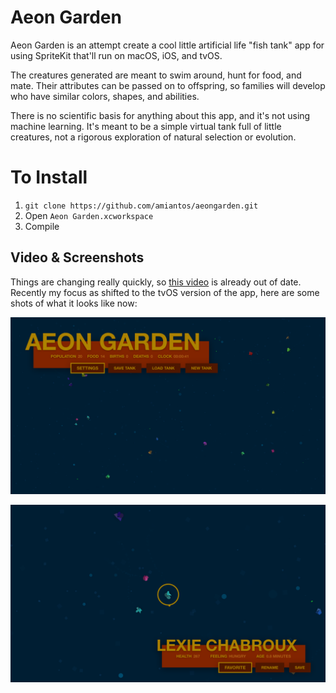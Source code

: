 # Aeon Garden

Aeon Garden is an attempt create a cool little artificial life "fish tank" app for using SpriteKit that'll run on macOS, iOS, and tvOS.

The creatures generated are meant to swim around, hunt for food, and mate. Their attributes can be passed on to offspring, so families will develop who have similar colors, shapes, and abilities.

There is no scientific basis for anything about this app, and it's not using machine learning. It's meant to be a simple virtual tank full of little creatures, not a rigorous exploration of natural selection or evolution.

# To Install

1. `git clone https://github.com/amiantos/aeongarden.git`
2. Open `Aeon Garden.xcworkspace`
3. Compile

## Video & Screenshots

Things are changing really quickly, so [this video](https://www.youtube.com/watch?v=z8q0lP9vdbY&feature=youtu.be) is already out of date. Recently my focus as shifted to the tvOS version of the app, here are some shots of what it looks like now:

![Aeon Garden Zoomed-Out View](/Design/Screenshots/tvos-zoomed-out.png?raw=true)

![Aeon Garden Zoomed View](/Design/Screenshots/tvos-zoomed-in.png?raw=true)
